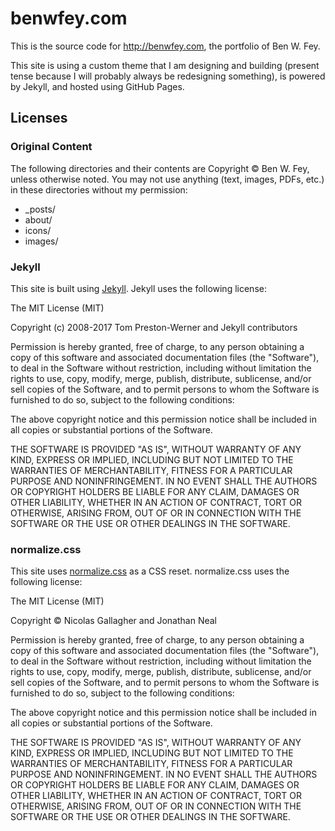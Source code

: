 # benwfey.com
This is the source code for http://benwfey.com, the portfolio of Ben W. Fey.

This site is using a custom theme that I am designing and building (present tense because I will probably always be redesigning something), is powered by Jekyll, and hosted using GitHub Pages.

## Licenses

### Original Content

The following directories and their contents are Copyright &copy; Ben W. Fey, unless otherwise noted. You may not use anything (text, images, PDFs, etc.) in these directories without my permission:

* _posts/
* about/
* icons/
* images/

### Jekyll

This site is built using [Jekyll](https://github.com/jekyll/jekyll). Jekyll uses the following license:

The MIT License (MIT)

Copyright (c) 2008-2017 Tom Preston-Werner and Jekyll contributors

Permission is hereby granted, free of charge, to any person obtaining a copy of this software and associated documentation files (the "Software"), to deal in the Software without restriction, including without limitation the rights to use, copy, modify, merge, publish, distribute, sublicense, and/or sell copies of the Software, and to permit persons to whom the Software is furnished to do so, subject to the following conditions:

The above copyright notice and this permission notice shall be included in all copies or substantial portions of the Software.

THE SOFTWARE IS PROVIDED "AS IS", WITHOUT WARRANTY OF ANY KIND, EXPRESS OR IMPLIED, INCLUDING BUT NOT LIMITED TO THE WARRANTIES OF MERCHANTABILITY, FITNESS FOR A PARTICULAR PURPOSE AND NONINFRINGEMENT. IN NO EVENT SHALL THE AUTHORS OR COPYRIGHT HOLDERS BE LIABLE FOR ANY CLAIM, DAMAGES OR OTHER LIABILITY, WHETHER IN AN ACTION OF CONTRACT, TORT OR OTHERWISE, ARISING FROM, OUT OF OR IN CONNECTION WITH THE SOFTWARE OR THE USE OR OTHER DEALINGS IN THE SOFTWARE.

### normalize.css

This site uses [normalize.css](https://github.com/necolas/normalize.css) as a CSS reset. normalize.css uses the following license:

The MIT License (MIT)

Copyright © Nicolas Gallagher and Jonathan Neal

Permission is hereby granted, free of charge, to any person obtaining a copy of this software and associated documentation files (the "Software"), to deal in the Software without restriction, including without limitation the rights to use, copy, modify, merge, publish, distribute, sublicense, and/or sell copies of the Software, and to permit persons to whom the Software is furnished to do so, subject to the following conditions:

The above copyright notice and this permission notice shall be included in all copies or substantial portions of the Software.

THE SOFTWARE IS PROVIDED "AS IS", WITHOUT WARRANTY OF ANY KIND, EXPRESS OR IMPLIED, INCLUDING BUT NOT LIMITED TO THE WARRANTIES OF MERCHANTABILITY, FITNESS FOR A PARTICULAR PURPOSE AND NONINFRINGEMENT. IN NO EVENT SHALL THE AUTHORS OR COPYRIGHT HOLDERS BE LIABLE FOR ANY CLAIM, DAMAGES OR OTHER LIABILITY, WHETHER IN AN ACTION OF CONTRACT, TORT OR OTHERWISE, ARISING FROM, OUT OF OR IN CONNECTION WITH THE SOFTWARE OR THE USE OR OTHER DEALINGS IN THE SOFTWARE.